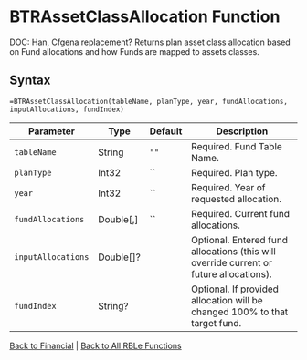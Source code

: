 # BTRAssetClassAllocation Function

DOC: Han, Cfgena replacement?  Returns plan asset class allocation based on Fund allocations and how Funds are mapped to assets classes.

## Syntax

```excel
=BTRAssetClassAllocation(tableName, planType, year, fundAllocations, inputAllocations, fundIndex)
```

Parameter | Type | Default | Description
---|---|---|---
`tableName` | String | `""` | Required.  Fund Table Name.
`planType` | Int32 | `` | Required.  Plan type.
`year` | Int32 | `` | Required.  Year of requested allocation.
`fundAllocations` | Double[,] | `` | Required.  Current fund allocations.
`inputAllocations` | Double[]? |  | Optional.  Entered fund allocations (this will override current or future allocations).
`fundIndex` | String? |  | Optional.  If provided allocation will be changed 100% to that target fund.

[Back to Financial](RBLeFinancial.md) | [Back to All RBLe Functions](RBLe.md#function-documentation)